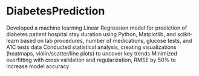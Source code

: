 # DiabetesPrediction
Developed a machine learning Linear Regression model for prediction of diabetes patient hospital stay duration using Python, Matplotlib, and scikit-learn based on lab procedures, number of medications, glucose tests, and A1C tests data
Conducted statistical analysis, creating visualizations (heatmaps, violin/scatter/line plots) to uncover key trends
Minimized overfitting with cross validation and regularization, RMSE by 50% to increase model accuracy 
